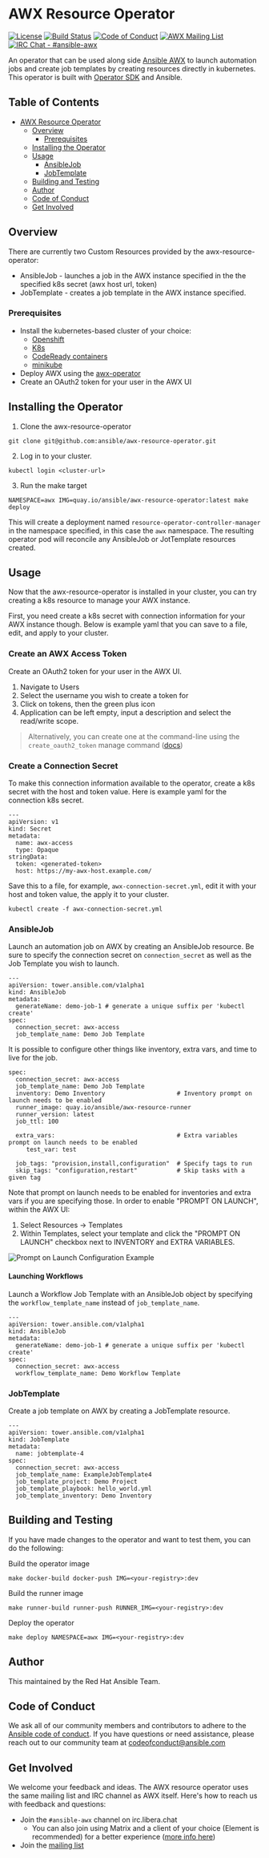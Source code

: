 # AWX Resource Operator

[![License](https://img.shields.io/badge/License-Apache%202.0-blue.svg)](https://opensource.org/licenses/Apache-2.0)
[![Build Status](https://github.com/ansible/awx-resource-operator/workflows/CI/badge.svg?event=push)](https://github.com/ansible/awx-resource-operator/actions)
[![Code of Conduct](https://img.shields.io/badge/code%20of%20conduct-Ansible-yellow.svg)](https://docs.ansible.com/ansible/latest/community/code_of_conduct.html) 
[![AWX Mailing List](https://img.shields.io/badge/mailing%20list-AWX-orange.svg)](https://groups.google.com/g/awx-project)
[![IRC Chat - #ansible-awx](https://img.shields.io/badge/IRC-%23ansible--awx-blueviolet.svg)](https://libera.chat)

An operator that can be used along side [Ansible AWX](https://github.com/ansible/awx) to launch automation jobs and create job templates by creating resources directly in kubernetes. This operator is built with [Operator SDK](https://github.com/operator-framework/operator-sdk) and Ansible.

## Table of Contents

* [AWX Resource Operator](#awx-resource-operator)
   * [Overview](#overview)
      * [Prerequisites](#prerequisites)
   * [Installing the Operator](#installing-the-operator)
   * [Usage](#usage)
      * [AnsibleJob](#ansiblejob)
      * [JobTemplate](#jobtemplate)
   * [Building and Testing](#building-and-testing)
   * [Author](#author)
   * [Code of Conduct](#code-of-conduct)
   * [Get Involved](#get-involved)

## Overview

There are currently two Custom Resources provided by the awx-resource-operator:

* AnsibleJob - launches a job in the AWX instance specified in the the specified k8s secret (awx host url, token)
* JobTemplate - creates a job template in the AWX instance specified.

### Prerequisites

* Install the kubernetes-based cluster of your choice:
  * [Openshift](https://docs.openshift.com/container-platform/4.11/installing/index.html)
  * [K8s](https://kubernetes.io/docs/setup/)
  * [CodeReady containers](https://access.redhat.com/documentation/en-us/red_hat_openshift_local/2.5)
  * [minikube](https://minikube.sigs.k8s.io/docs/start/)
* Deploy AWX using the [awx-operator](https://github.com/ansible/awx-operator#basic-install)
* Create an OAuth2 token for your user in the AWX UI


## Installing the Operator

1. Clone the awx-resource-operator

```
git clone git@github.com:ansible/awx-resource-operator.git
```

2. Log in to your cluster.

```
kubectl login <cluster-url>
```

3. Run the make target

```
NAMESPACE=awx IMG=quay.io/ansible/awx-resource-operator:latest make deploy
```

This will create a deployment named `resource-operator-controller-manager` in the namespace specified, in this case the `awx` namespace. The resulting operator pod will reconcile any AnsibleJob or JotTemplate resources created.


## Usage

Now that the awx-resource-operator is installed in your cluster, you can try creating a k8s resource to manage your AWX instance.

First, you need create a k8s secret with connection information for your AWX instance though. Below is example yaml that you can save to a file, edit, and apply to your cluster.

### Create an AWX Access Token

Create an OAuth2 token for your user in the AWX UI.

1. Navigate to Users
2. Select the username you wish to create a token for
3. Click on tokens, then the green plus icon
4. Application can be left empty, input a description and select the read/write scope.

> Alternatively, you can create one at the command-line using the `create_oauth2_token` manage command ([docs](https://docs.ansible.com/automation-controller/latest/html/administration/tower-manage.html#create-oauth2-token))

### Create a Connection Secret

To make this connection information available to the operator, create a k8s secret with the host and token value. Here is example yaml for the connection k8s secret.

```
---
apiVersion: v1
kind: Secret
metadata:
  name: awx-access
  type: Opaque
stringData:
  token: <generated-token>
  host: https://my-awx-host.example.com/
```

Save this to a file, for example, `awx-connection-secret.yml`, edit it with your host and token value, the apply it to your cluster.

```
kubectl create -f awx-connection-secret.yml
```

### AnsibleJob

Launch an automation job on AWX by creating an AnsibleJob resource. Be sure to specify the connection secret on `connection_secret` as well as the Job Template you wish to launch.

```
---
apiVersion: tower.ansible.com/v1alpha1
kind: AnsibleJob
metadata:
  generateName: demo-job-1 # generate a unique suffix per 'kubectl create'
spec:
  connection_secret: awx-access
  job_template_name: Demo Job Template
```

It is possible to configure other things like inventory, extra vars, and time to live for the job.

```
spec:
  connection_secret: awx-access
  job_template_name: Demo Job Template
  inventory: Demo Inventory                    # Inventory prompt on launch needs to be enabled
  runner_image: quay.io/ansible/awx-resource-runner
  runner_version: latest
  job_ttl: 100

  extra_vars:                                  # Extra variables prompt on launch needs to be enabled
     test_var: test

  job_tags: "provision,install,configuration"  # Specify tags to run
  skip_tags: "configuration,restart"           # Skip tasks with a given tag
```

Note that prompt on launch needs to be enabled for inventories and extra vars if you are specifying those. In order to enable "PROMPT ON LAUNCH", within the AWX UI:

1. Select Resources -> Templates
2. Within Templates, select your template and click the "PROMPT ON LAUNCH" checkbox next to INVENTORY and EXTRA VARIABLES.

![Prompt on Launch Configuration Example](./docs/images/on-launch-configuration.png "Prompt on Launch Configuration Example")


#### Launching Workflows

Launch a Workflow Job Template with an AnsibleJob object by specifying the `workflow_template_name` instead of `job_template_name`.

```
---
apiVersion: tower.ansible.com/v1alpha1
kind: AnsibleJob
metadata:
  generateName: demo-job-1 # generate a unique suffix per 'kubectl create'
spec:
  connection_secret: awx-access
  workflow_template_name: Demo Workflow Template
```

### JobTemplate

Create a job template on AWX by creating a JobTemplate resource.

```
---
apiVersion: tower.ansible.com/v1alpha1
kind: JobTemplate
metadata:
  name: jobtemplate-4
spec:
  connection_secret: awx-access
  job_template_name: ExampleJobTemplate4
  job_template_project: Demo Project
  job_template_playbook: hello_world.yml
  job_template_inventory: Demo Inventory
```


## Building and Testing

If you have made changes to the operator and want to test them, you can do the following:

Build the operator image

```
make docker-build docker-push IMG=<your-registry>:dev
```

Build the runner image

```
make runner-build runner-push RUNNER_IMG=<your-registry>:dev
```

Deploy the operator

```
make deploy NAMESPACE=awx IMG=<your-registry>:dev
```

## Author

This maintained by the Red Hat Ansible Team.

## Code of Conduct

We ask all of our community members and contributors to adhere to the [Ansible code of conduct](http://docs.ansible.com/ansible/latest/community/code_of_conduct.html). If you have questions or need assistance, please reach out to our community team at [codeofconduct@ansible.com](mailto:codeofconduct@ansible.com)

## Get Involved

We welcome your feedback and ideas. The AWX resource operator uses the same mailing list and IRC channel as AWX itself. Here's how to reach us with feedback and questions:

- Join the `#ansible-awx` channel on irc.libera.chat
  * You can also join using Matrix and a client of your choice (Element is recommended) for a better experience ([more info here](https://hackmd.io/@ansible-community/community-matrix-faq))
- Join the [mailing list](https://groups.google.com/forum/#!forum/awx-project)
